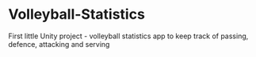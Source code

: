 # Volleyball-Statistics
First little Unity project - volleyball statistics app to keep track of passing, defence, attacking and serving
